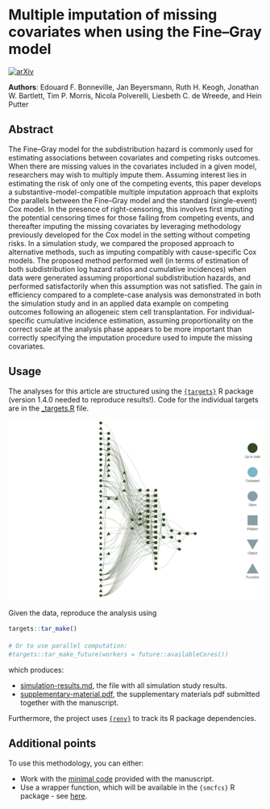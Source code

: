 # Multiple imputation of missing covariates when using the Fine&ndash;Gray model

[![arXiv](https://img.shields.io/badge/arXiv-2405.16602-f9f107.svg)](https://arxiv.org/abs/2405.16602)

**Authors**: Edouard F. Bonneville, Jan Beyersmann, Ruth H. Keogh, Jonathan W. Bartlett, Tim P. Morris, Nicola Polverelli, Liesbeth C. de Wreede, and Hein Putter

## Abstract

The Fine&ndash;Gray model for the subdistribution hazard is commonly used for estimating associations between covariates and competing risks outcomes. When there are missing values in the covariates included in a given model, researchers may wish to multiply impute them. Assuming interest lies in estimating the risk of only one of the competing events, this paper develops a substantive-model-compatible multiple imputation approach that exploits the parallels between the Fine&ndash;Gray model and the standard (single-event) Cox model. In the presence of right-censoring, this involves first imputing the potential censoring times for those failing from competing events, and thereafter imputing the missing covariates by leveraging methodology previously developed for the Cox model in the setting without competing risks. In a simulation study, we compared the proposed approach to alternative methods, such as imputing compatibly with cause-specific Cox models. The proposed method performed well (in terms of estimation of both subdistribution log hazard ratios and cumulative incidences) when data were generated assuming proportional subdistribution hazards, and performed satisfactorily when this assumption was not satisfied. The gain in efficiency compared to a complete-case analysis was demonstrated in both the simulation study and in an applied data example on competing outcomes following an allogeneic stem cell transplantation. For individual-specific cumulative incidence estimation, assuming proportionality on the correct scale at the analysis phase appears to be more important than correctly specifying the imputation procedure used to impute the missing covariates.

## Usage 

The analyses for this article are structured using the [`{targets}`](https://github.com/ropensci/targets) R package (version 1.4.0 needed to reproduce results!). Code for the individual targets are in the [_targets.R](./_targets.R) file.

![](analysis/targets-pipeline.png)

Given the data, reproduce the analysis using

``` r
targets::tar_make()

# Or to use parallel computation:
#targets::tar_make_future(workers = future::availableCores())
```

which produces: 

- [simulation-results.md](./analysis/simulation-results.md), the file with all simulation study results.
- [supplementary-material.pdf](./analysis/supplementary-material.pdf), the supplementary materials pdf submitted together with the manuscript.

Furthermore, the project uses [`{renv}`](https://rstudio.github.io/renv/articles/renv.html) to track its R package dependencies.

## Additional points

To use this methodology, you can either:

- Work with the [minimal code](https://github.com/survival-lumc/FineGrayCovarMI/blob/bc79b8a6496b22343da67996b2c3317f0d900b79/analysis/supplementary-material.qmd#L136) provided with the manuscript.
- Use a wrapper function, which will be available in the `{smcfcs}` R package - see [here](https://github.com/jwb133/smcfcs/blob/master/R/smcfcs.finegray.R).
